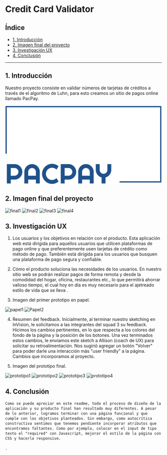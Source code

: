 # Credit Card Validator

## Índice

* [1. Introducción](#1-introducción)
* [2. Imagen final del proyecto](#2-imagen-final-del-proyecto)
* [3. Investigación UX](#3-investigación-UX)
* [4. Conclusión](#4-conclusión)

***

## 1. Introducción

Nuestro proyecto consiste en validar números de tarjetas de créditos a través de el
algoritmo de Luhn, para esto creamos un sitio de pagos online llamado PacPay.

  ![logo PacPay](src/Images/LogoPacpay.png) 

## 2. Imagen final del proyecto

  ![final1](http://imgfz.com/i/i1B9qjJ.png)
  ![final2](http://imgfz.com/i/kmCeRPv.png)
  ![final3](http://imgfz.com/i/kmCeRPv.png)
  ![final4](http://imgfz.com/i/kmCeRPv.png)

## 3. Investigación UX
 
  1. Los usuarios y los objetivos en relación con el producto.
    Esta aplicación web está dirigida para aquellos usuarios que utilicen plataformas de pago online y que preferentemente usen tarjetas de crédito como método de pago. También está dirigida para los usuarios que busquen una plataforma de pago segura y confiable.

  2. Cómo el producto soluciona las necesidades de los usuarios.
    En nuestro sitio web se podrán realizar pagos de forma remota y desde la comodidad del hogar, oficina, restaurantes etc., lo que permitirá ahorrar valioso tiempo, el cual hoy en día es muy necesario para el ajetreado estilo de vida que se lleva .

  3. Imagen del primer prototipo en papel.

  ![papel1](http://imgfz.com/i/sVzHF6i.png)
  ![Papel2](http://imgfz.com/i/dCswXlY.png)

  4. Resumen del feedback.
    Inicialmente, al terminar nuestro sketching en InVision, le solicitamos a las integrantes del squad 3 su feedback. Hicimos los cambios pertinentes, en lo que respecta a los colores del fondo de la página y la posición de los botones. Una vez terminados estos cambios, le enviamos este sketch a Allison (coach de UX) para solicitar su retroalimentación. Nos sugirió agregar un botón "Volver" para poder darle una interacción más "user friendly" a la página. Cambios que incorporamos al proyecto.
 
  5. Imagen del prototipo final.

  ![prototipo1](http://imgfz.com/i/MEJ9rpo.png)
  ![prototipo2](http://imgfz.com/i/BYMfXon.png)
  ![prototipo3](http://imgfz.com/i/6glk85A.png)
  ![prototipo4](http://imgfz.com/i/MkGT3qL.png)
  
## 4. Conclusión
    Como se puede apreciar en este readme, todo el proceso de diseño de la aplicación y su producto final han resultado muy diferentes. A pesar de lo anterior, logramos terminar con una página funcional y que cumple con los objetivos planteados. Sin embargo, como autocrítica constructiva sentimos que tenemos pendiente incorporar atributos que encontramos faltantes. Como por ejemplo, colocar en el input de tipo texto el "required" con Javascript, mejorar el estilo de la página con CSS y hacerlo responsive.

    .
